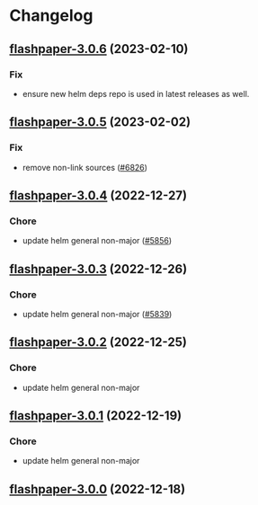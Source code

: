 # Changelog



## [flashpaper-3.0.6](https://github.com/truecharts/charts/compare/flashpaper-3.0.5...flashpaper-3.0.6) (2023-02-10)

### Fix

- ensure new helm deps repo is used in latest releases as well.
  
  


## [flashpaper-3.0.5](https://github.com/truecharts/charts/compare/flashpaper-3.0.4...flashpaper-3.0.5) (2023-02-02)

### Fix

- remove non-link sources ([#6826](https://github.com/truecharts/charts/issues/6826))
  
  


## [flashpaper-3.0.4](https://github.com/truecharts/charts/compare/flashpaper-3.0.3...flashpaper-3.0.4) (2022-12-27)

### Chore

- update helm general non-major ([#5856](https://github.com/truecharts/charts/issues/5856))
  
  


## [flashpaper-3.0.3](https://github.com/truecharts/charts/compare/flashpaper-3.0.2...flashpaper-3.0.3) (2022-12-26)

### Chore

- update helm general non-major ([#5839](https://github.com/truecharts/charts/issues/5839))
  
  


## [flashpaper-3.0.2](https://github.com/truecharts/charts/compare/flashpaper-3.0.1...flashpaper-3.0.2) (2022-12-25)

### Chore

- update helm general non-major
  
  


## [flashpaper-3.0.1](https://github.com/truecharts/charts/compare/flashpaper-3.0.0...flashpaper-3.0.1) (2022-12-19)

### Chore

- update helm general non-major
  
  


## [flashpaper-3.0.0](https://github.com/truecharts/charts/compare/flashpaper-2.0.3...flashpaper-3.0.0) (2022-12-18)

